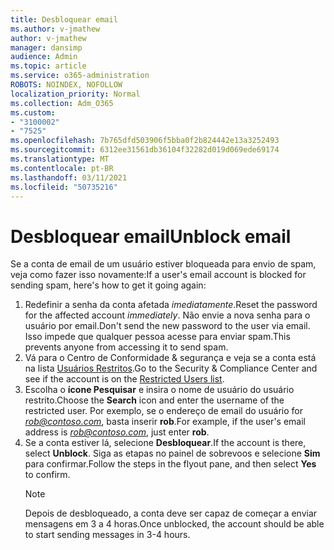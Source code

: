 ```yaml
---
title: Desbloquear email
ms.author: v-jmathew
author: v-jmathew
manager: dansimp
audience: Admin
ms.topic: article
ms.service: o365-administration
ROBOTS: NOINDEX, NOFOLLOW
localization_priority: Normal
ms.collection: Adm_O365
ms.custom:
- "3100002"
- "7525"
ms.openlocfilehash: 7b765dfd503906f5bba0f2b824442e13a3252493
ms.sourcegitcommit: 6312ee31561db36104f32282d019d069ede69174
ms.translationtype: MT
ms.contentlocale: pt-BR
ms.lasthandoff: 03/11/2021
ms.locfileid: "50735216"
---
```

# <a name="unblock-email"></a><span data-ttu-id="c4b40-102">Desbloquear email</span><span class="sxs-lookup"><span data-stu-id="c4b40-102">Unblock email</span></span>

<span data-ttu-id="c4b40-103">Se a conta de email de um usuário estiver bloqueada para envio de spam, veja como fazer isso novamente:</span><span class="sxs-lookup"><span data-stu-id="c4b40-103">If a user's email account is blocked for sending spam, here's how to get it going again:</span></span>

1. <span data-ttu-id="c4b40-104">Redefinir a senha da conta afetada *imediatamente*.</span><span class="sxs-lookup"><span data-stu-id="c4b40-104">Reset the password for the affected account *immediately*.</span></span> <span data-ttu-id="c4b40-105">Não envie a nova senha para o usuário por email.</span><span class="sxs-lookup"><span data-stu-id="c4b40-105">Don't send the new password to the user via email.</span></span> <span data-ttu-id="c4b40-106">Isso impede que qualquer pessoa acesse para enviar spam.</span><span class="sxs-lookup"><span data-stu-id="c4b40-106">This prevents anyone from accessing it to send spam.</span></span>
2. <span data-ttu-id="c4b40-107">Vá para o Centro de Conformidade & segurança e veja se a conta está na lista [Usuários Restritos](https://protection.office.com/#/restrictedusers).</span><span class="sxs-lookup"><span data-stu-id="c4b40-107">Go to the Security & Compliance Center and see if the account is on the [Restricted Users list](https://protection.office.com/#/restrictedusers).</span></span>
3. <span data-ttu-id="c4b40-108">Escolha o **ícone Pesquisar** e insira o nome de usuário do usuário restrito.</span><span class="sxs-lookup"><span data-stu-id="c4b40-108">Choose the **Search** icon and enter the username of the restricted user.</span></span> <span data-ttu-id="c4b40-109">Por exemplo, se o endereço de email do usuário for *rob@contoso.com*, basta inserir **rob**.</span><span class="sxs-lookup"><span data-stu-id="c4b40-109">For example, if the user's email address is *rob@contoso.com*, just enter **rob**.</span></span>
4. <span data-ttu-id="c4b40-110">Se a conta estiver lá, selecione **Desbloquear**.</span><span class="sxs-lookup"><span data-stu-id="c4b40-110">If the account is there, select **Unblock**.</span></span> <span data-ttu-id="c4b40-111">Siga as etapas no painel de sobrevoos e selecione **Sim** para confirmar.</span><span class="sxs-lookup"><span data-stu-id="c4b40-111">Follow the steps in the flyout pane, and then select **Yes** to confirm.</span></span>  
    > [!NOTE]
    > <span data-ttu-id="c4b40-112">Depois de desbloqueado, a conta deve ser capaz de começar a enviar mensagens em 3 a 4 horas.</span><span class="sxs-lookup"><span data-stu-id="c4b40-112">Once unblocked, the account should be able to start sending messages in 3-4 hours.</span></span>
